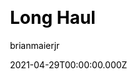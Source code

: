 ---
title: Long Haul
github: https://github.com/brianmaierjr/long-haul
demo: https://long-haul.netlify.app/
license: MIT
author: brianmaierjr
author_link: ''
author_twitter: ''
date: 2021-04-29T00:00:00.000Z
ssg:
  - Jekyll
cms: null
css: null
category:
  - Blog
description: A minimal, type-focused Jekyll theme.
draft: true
publish_date: '2014-12-14T08:41:52Z'
update_date: '2022-09-13T04:36:54Z'
github_star: 606
github_fork: 689
---